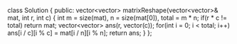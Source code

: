 class Solution {
public:
vector<vector<int>> matrixReshape(vector<vector<int>>& mat, int r, int c) {
int m = size(mat), n = size(mat[0]), total = m * n;
if(r * c != total) return mat;
vector<vector<int>> ans(r, vector<int>(c));
for(int i = 0; i < total; i++)
ans[i / c][i % c] = mat[i / n][i % n];
return ans;
}
};